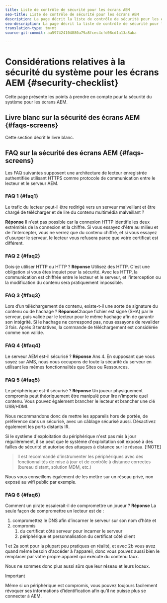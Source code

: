 ```yaml
---
title: Liste de contrôle de sécurité pour les écrans AEM
seo-title: Liste de contrôle de sécurité pour les écrans AEM
description: La page décrit la liste de contrôle de sécurité pour les écrans AEM
seo-description: La page décrit la liste de contrôle de sécurité pour les écrans AEM
translation-type: tm+mt
source-git-commit: aa597424104880a79a8fcec4cfd08cd1a13a8aba

---
```



# Considérations relatives à la sécurité du système pour les écrans AEM {#security-checklist}

Cette page présente les points à prendre en compte pour la sécurité du système pour les écrans AEM.


## Livre blanc sur la sécurité des écrans AEM {#faqs-screens}

Cette section décrit le livre blanc.


## FAQ sur la sécurité des écrans AEM {#faqs-screens}

Les FAQ suivantes supposent une architecture de lecteur enregistrée authentifiée utilisant HTTPS comme protocole de communication entre le lecteur et le serveur AEM.

### FAQ 1 {#faq1}

Le trafic du lecteur peut-il être redirigé vers un serveur malveillant et être chargé de télécharger et de lire du contenu multimédia malveillant ?

**Réponse** Il n&#39;est pas possible car la connexion HTTP identifie les deux extrémités de la connexion et la chiffre. Si vous essayez d&#39;être au milieu et de l&#39;intercepter, vous ne verrez que du contenu chiffré, et si vous essayez d&#39;usurper le serveur, le lecteur vous refusera parce que votre certificat est différent.


### FAQ 2 {#faq2}

Dois-je utiliser HTTP ou HTTP ?
**Réponse** Utilisez des HTTP. C&#39;est une obligation si vous êtes inquiet pour la sécurité. Avec les HTTP, la communication est chiffrée entre le lecteur et le serveur, et l&#39;interception ou la modification du contenu sera pratiquement impossible.


### FAQ 3 {#faq3}

Lors d’un téléchargement de contenu, existe-t-il une sorte de signature du contenu ou de hachage ?
**Réponse**Chaque fichier est signé (SHA) par le serveur, puis validé par le lecteur pour le même hachage afin de garantir son intégrité.
Si le hachage ne correspond pas, nous essayons de revalider 3 fois. Après 3 tentatives, la commande de téléchargement est considérée comme non valide.


### FAQ 4 {#faq4}

Le serveur AEM est-il sécurisé ?
**Réponse** Ans 4. En supposant que vous soyez sur AMS, nous nous occupons de toute la sécurité du serveur en utilisant les mêmes fonctionnalités que Sites ou Ressources.


### FAQ 5 {#faq5}

Le périphérique est-il sécurisé ?
**Réponse** Un joueur physiquement compromis peut théoriquement être manipulé pour lire n’importe quel contenu. Vous pouvez également brancher le lecteur et brancher une clé USB/HDMI.

Nous recommandons donc de mettre les appareils hors de portée, de préférence dans un  sécurisé, avec un câblage sécurisé aussi. Désactivez également les ports distants IR.

Si le système d&#39;exploitation du périphérique n&#39;est pas mis à jour régulièrement, il se peut que le système d&#39;exploitation soit exposé à des failles de sécurité et autorise des attaques à distance sur le réseau.
[!NOTE]
>Il est recommandé d&#39;instrumenter les périphériques avec des fonctionnalités de mise à jour et de contrôle à distance correctes (bureau distant, solution MDM, etc.)

Nous vous conseillons également de les mettre sur un réseau privé, non exposé au wifi public par exemple.


### FAQ 6 {#faq6}

Comment un pirate essaierait-il de compromettre un joueur ?
**Réponse** La seule façon de compromettre un lecteur est de :

1. compromettez le DNS afin d’incarner le serveur sur son nom d’hôte et
1. compromis
   1. du certificat côté serveur pour incarner le serveur
   1. périphérique et personnalisation du certificat côté client

1 et 2a sont pour la plupart peu pratiques en réalité, et avec 2b vous avez quand même besoin d&#39;accéder à l&#39;appareil, donc vous pouvez aussi bien le remplacer par votre propre appareil qui exécute du contenu faux.

Nous ne sommes donc plus aussi sûrs que leur réseau et leurs locaux.

>[!IMPORTANT]
>Même si un périphérique est compromis, vous pouvez toujours facilement révoquer ses informations d’identification afin qu’il ne puisse plus se connecter à AEM.





